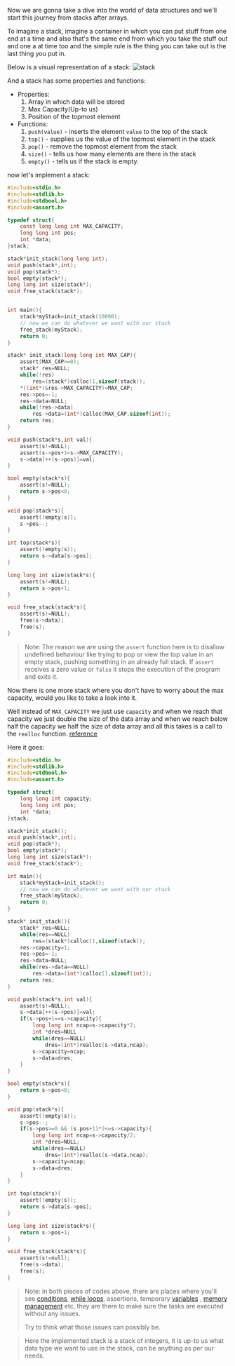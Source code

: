 Now we are gonna take a dive into the world of data structures and we'll start this journey from stacks after arrays.

To imagine a stack, imagine a container in which you can put stuff from one end at a time and also that's the same end from which you take the stuff out and one a at time too and the simple rule is the thing you can take out is the last thing you put in.

Below is a visual representation of a stack:
![stack](../diagrams/stack.svg)

And a stack has some properties and functions:
- Properties:
	1. Array in which data will be stored
	2. Max Capacity(Up-to us)
	3. Position of the topmost element
- Functions:
	1. `push(value)` - inserts the element `value` to the top of the stack
	2. `top()` - supplies us the value of the topmost element in the stack
	3. `pop()` - remove the topmost element from the stack
	4. `size()` - tells us how many elements are there in the stack
	5. `empty()` - tells us if the stack is empty.


now let's implement a stack:

```c
#include<stdio.h>
#include<stdlib.h>
#include<stdbool.h>
#include<assert.h>

typedef struct{
	const long long int MAX_CAPACITY;
	long long int pos;
	int *data;
}stack;

stack*init_stack(long long int);
void push(stack*,int);
void pop(stack*);
bool empty(stack*);
long long int size(stack*);
void free_stack(stack*);


int main(){
	stack*myStack=init_stack(10000);
	// now we can do whatever we want with our stack
	free_stack(myStack);
	return 0;
}

stack* init_stack(long long int MAX_CAP){
	assert(MAX_CAP>=0);
	stack* res=NULL;
	while(!res)
		res=(stack*)calloc(1,sizeof(stack));
	*((int*)&res->MAX_CAPACITY)=MAX_CAP;
	res->pos=-1;
	res->data=NULL;
	while(!res->data)
		res->data=(int*)calloc(MAX_CAP,sizeof(int));
	return res;
}

void push(stack*s,int val){
	assert(s!=NULL);
	assert(s->pos+1<s->MAX_CAPACITY);
	s->data[++(s->pos)]=val;
}

bool empty(stack*s){
	assert(s!=NULL);
	return s->pos<0;
}

void pop(stack*s){
	assert(!empty(s));
	s->pos--;
}

int top(stack*s){
	assert(!empty(s));
	return s->data[s->pos];
}

long long int size(stack*s){
	assert(s!=NULL);
	return s->pos+1;
}

void free_stack(stack*s){
	assert(s!=NULL);
	free(s->data);
	free(s);
}
```

> Note: The reason we are using the `assert` function here is to disallow undefined behaviour like trying to pop or view the top value in an empty stack, pushing something in an already full stack. If `assert` receives a zero value or `false` it stops the execution of the program and exits it.

Now there is one more stack where you don't have to worry about the max capacity, would you like to take a look into it.

Well instead of `MAX_CAPACITY` we just use `capacity` and when we reach that capacity we just double the size of the data array and when we reach below half the capacity we half the size of data array and all this takes is a call to the `realloc` function. [reference](../topics/memory.md)

Here it goes:

```c
#include<stdio.h>
#include<stdlib.h>
#include<stdbool.h>
#include<assert.h>

typedef struct{
	long long int capacity;
	long long int pos;
	int *data;
}stack;

stack*init_stack();
void push(stack*,int);
void pop(stack*);
bool empty(stack*);
long long int size(stack*);
void free_stack(stack*);

int main(){
	stack*myStack=init_stack();
	// now we can do whatever we want with our stack
	free_stack(myStack);
	return 0;
}

stack* init_stack(){
	stack* res=NULL;
	while(res==NULL)
		res=(stack*)calloc(1,sizeof(stack));
	res->capacity=1;
	res->pos=-1;
	res->data=NULL;
	while(res->data==NULL)
		res->data=(int*)calloc(1,sizeof(int));
	return res;
}

void push(stack*s,int val){
	assert(s!=NULL);
	s->data[++(s->pos)]=val;
	if(s->pos+1==s->capacity){
		long long int ncap=s->capacity*2;
		int *dres=NULL
		while(dres==NULL)
			dres=(int*)realloc(s->data,ncap);
		s->capacity=ncap;
		s->data=dres;
	}
}

bool empty(stack*s){
	return s->pos<0;
}

void pop(stack*s){
	assert(!empty(s));
	s->pos--;
	if(s->pos>=0 && (s.pos+1)*2<=s->capacity){
		long long int ncap=s->capacity/2;
		int *dres=NULL;
		while(dres==NULL)
			dres=(int*)realloc(s->data,ncap);
		s->capacity=ncap;
		s->data=dres;
	}
}

int top(stack*s){
	assert(!empty(s));
	return s->data[s->pos];
}

long long int size(stack*s){
	return s->pos+1;
}

void free_stack(stack*s){
	assert(s!=null);
	free(s->data);
	free(s);
}
```

> Note: in both pieces of codes above, there are places where you'll see [conditions](../control-flow/conditionality.md), [while loops](../control-flow/loops.md), assertions, temporary [variables](../topics/data-types-vars.md) , [memory management](../topics/memory.md) etc, they are there to make sure the tasks are executed without any issues.
> 
> Try to think what those issues can possibly be.

> Here the implemented stack is a stack of integers, it is up-to us what data type we want to use in the stack, can be anything as per our needs.